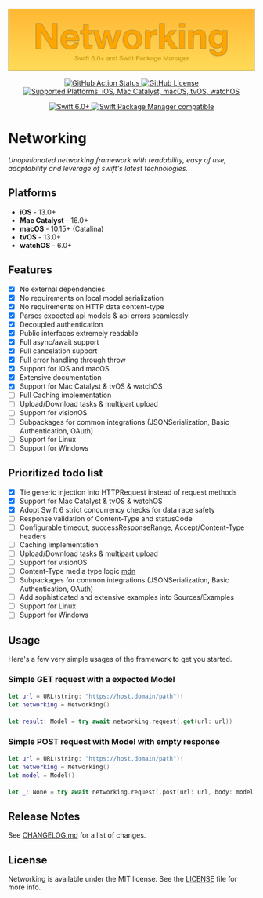 <p align="center">
  <img src="https://raw.githubusercontent.com/adelinofaria/networking/main/assets/networking.svg" alt="Networking"/>
</p>

<p align="center">
 <a href="https://github.com/adelinofaria/networking/actions/workflows/tests.yml">
   <img src="https://github.com/adelinofaria/networking/actions/workflows/tests.yml/badge.svg?branch=main" alt="GitHub Action Status">
 </a>
  <a href="https://raw.githubusercontent.com/adelinofaria/networking/main/LICENSE">
    <img src="https://img.shields.io/github/license/adelinofaria/networking" alt="GitHub License">
  </a>
  <a href="Platforms">
    <img src="https://img.shields.io/badge/platforms-iOS%20%7C%20Mac_Catalyst%20%7C%20macOS%20%7C%20tvOS%20%7C%20watchOS-333333.svg" alt="Supported Platforms: iOS, Mac Catalyst, macOS, tvOS, watchOS" />
  </a>
</p>

<p align="center">
  <a href="https://github.com/apple/swift">
    <img src="https://img.shields.io/badge/Swift-6.0-F05138.svg?logo=swift" alt="Swift 6.0+">
  </a>
  <a href="https://swift.org/package-manager/">
    <img src="https://img.shields.io/badge/Swift_Package_Manager-compatible-lightgreen" alt="Swift Package Manager compatible">
  </a>
</p>

# Networking

_Unopinionated networking framework with readability, easy of use, adaptability and leverage of swift's latest technologies._

## Platforms

- **iOS** - 13.0+
- **Mac Catalyst** - 16.0+
- **macOS** - 10.15+ (Catalina)
- **tvOS** - 13.0+
- **watchOS** - 6.0+

## Features

- [x] No external dependencies
- [x] No requirements on local model serialization
- [x] No requirements on HTTP data content-type
- [x] Parses expected api models & api errors seamlessly 
- [x] Decoupled authentication
- [x] Public interfaces extremely readable
- [x] Full async/await support
- [x] Full cancelation support
- [x] Full error handling through throw
- [x] Support for iOS and macOS
- [x] Extensive documentation
- [x] Support for Mac Catalyst & tvOS & watchOS
- [ ] Full Caching implementation
- [ ] Upload/Download tasks & multipart upload
- [ ] Support for visionOS
- [ ] Subpackages for common integrations (JSONSerialization, Basic Authentication, OAuth)
- [ ] Support for Linux
- [ ] Support for Windows

## Prioritized todo list

- [x] Tie generic injection into HTTPRequest instead of request methods
- [x] Support for Mac Catalyst & tvOS & watchOS
- [x] Adopt Swift 6 strict concurrency checks for data race safety
- [ ] Response validation of Content-Type and statusCode
- [ ] Configurable timeout, successResponseRange, Accept/Content-Type headers
- [ ] Caching implementation
- [ ] Upload/Download tasks & multipart upload
- [ ] Support for visionOS
- [ ] Content-Type media type logic [mdn](https://developer.mozilla.org/en-US/docs/Web/HTTP/Headers/Content-Type#media-type)
- [ ] Subpackages for common integrations (JSONSerialization, Basic Authentication, OAuth)
- [ ] Add sophisticated and extensive examples into Sources/Examples
- [ ] Support for Linux
- [ ] Support for Windows

## Usage

Here's a few very simple usages of the framework to get you started.

### Simple GET request with a expected Model

```swift
let url = URL(string: "https://host.domain/path")!
let networking = Networking()

let result: Model = try await networking.request(.get(url: url))
```

### Simple POST request with Model with empty response

```swift
let url = URL(string: "https://host.domain/path")!
let networking = Networking()
let model = Model()

let _: None = try await networking.request(.post(url: url, body: model))
```

## Release Notes

See [CHANGELOG.md](https://github.com/adelinofaria/networking/blob/master/CHANGELOG.md) for a list of changes.

## License

Networking is available under the MIT license. See the [LICENSE](https://github.com/adelinofaria/networking/blob/master/LICENSE) file for more info.
